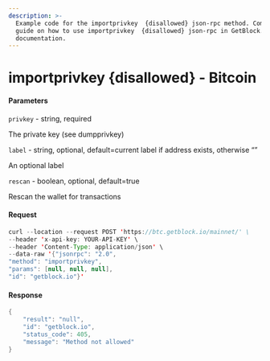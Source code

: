 ```yaml
---
description: >-
  Example code for the importprivkey  {disallowed} json-rpc method. Сomplete
  guide on how to use importprivkey  {disallowed} json-rpc in GetBlock.io Web3
  documentation.
---
```


# importprivkey {disallowed} - Bitcoin

#### Parameters

`privkey` - string, required

The private key (see dumpprivkey)

`label` - string, optional, default=current label if address exists, otherwise “”

An optional label

`rescan` - boolean, optional, default=true

Rescan the wallet for transactions

#### Request

```java
curl --location --request POST 'https://btc.getblock.io/mainnet/' \
--header 'x-api-key: YOUR-API-KEY' \
--header 'Content-Type: application/json' \
--data-raw '{"jsonrpc": "2.0",
"method": "importprivkey",
"params": [null, null, null],
"id": "getblock.io"}'
```

#### Response

```java
{
    "result": "null",
    "id": "getblock.io",
    "status_code": 405,
    "message": "Method not allowed"
}
```
